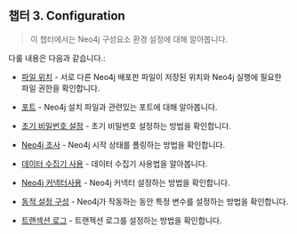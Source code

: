 ## 챕터 3. Configuration


> 이 챕터에서는 Neo4j 구성요소 환경 설정에 대해 알아봅니다. 


다룰 내용은 다음과 같습니다.:

+ [파일 위치](file-locations.md) - 서로 다른 Neo4j 배포판 파일이 저장된 위치와 Neo4j 실행에 필요한 파일 권한을 확인합니다. 

+ [포트](ports.md) - Neo4j 설치 파일과 관련있는 포트에 대해 알아봅니다. 
+ [초기 비밀번호 설정](set-initial-password.md) - 초기 비밀번호 설정하는 방법을 확인합니다. 
+ [Neo4j 조사](wait-for-start.md) - Neo4j 시작 상태를 폴링하는 방법을 확인합니다. 
+ [데이터 수집기 사용](usage-data-collector.md) - 데이터 수집기 사용법을 알아봅니다. 
+ [Neo4j 커넥터사용](connectors.md) - Neo4j 커넥터 설정하는 방법을 확인합니다. 
+ [동적 설정 구성](dynamic-settings.md) - Neo4j가 작동하는 동안 특정 변수를 설정하는 방법을 확인합니다. 
+ [트랜섹션 로그](transaction-logs.md) - 트랜젝션 로그를 설정하는 방법을 확인합니다. 

